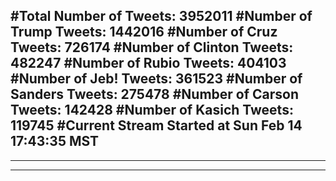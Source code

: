 #Total Number of Tweets: 3952011 
#Number of Trump Tweets: 1442016
#Number of Cruz Tweets: 726174
#Number of Clinton Tweets: 482247
#Number of Rubio Tweets: 404103
#Number of Jeb! Tweets: 361523
#Number of Sanders Tweets: 275478
#Number of Carson Tweets: 142428
#Number of Kasich Tweets: 119745
#Current Stream Started at Sun Feb 14 17:43:35 MST
---
---
---
